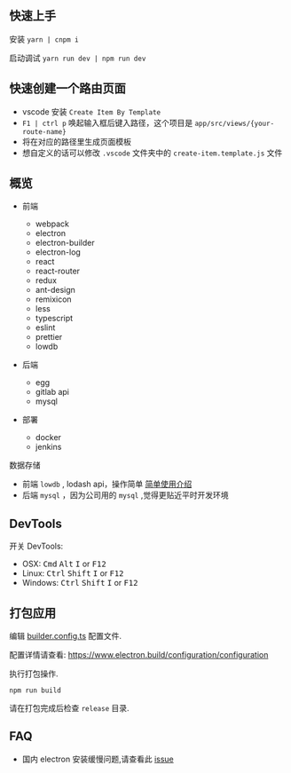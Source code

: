 ## 快速上手

安装 `yarn | cnpm i`

启动调试 `yarn run dev | npm run dev`

## 快速创建一个路由页面

- vscode 安装 `Create Item By Template`
- `F1 | ctrl p` 唤起输入框后键入路径，这个项目是 `app/src/views/{your-route-name}`
- 将在对应的路径里生成页面模板
- 想自定义的话可以修改 `.vscode` 文件夹中的 `create-item.template.js` 文件

## 概览

- 前端

  - webpack
  - electron
  - electron-builder
  - electron-log
  - react
  - react-router
  - redux
  - ant-design
  - remixicon
  - less
  - typescript
  - eslint
  - prettier
  - lowdb

- 后端

  - egg
  - gitlab api
  - mysql

- 部署
  - docker
  - jenkins

数据存储
- 前端 `lowdb` , lodash api，操作简单 [简单使用介绍](https://molunerfinn.com/electron-vue-3/)
- 后端 `mysql` ，因为公司用的 `mysql` ,觉得更贴近平时开发环境

## DevTools

开关 DevTools:

- OSX: <kbd>Cmd</kbd> <kbd>Alt</kbd> <kbd>I</kbd> or <kbd>F12</kbd>
- Linux: <kbd>Ctrl</kbd> <kbd>Shift</kbd> <kbd>I</kbd> or <kbd>F12</kbd>
- Windows: <kbd>Ctrl</kbd> <kbd>Shift</kbd> <kbd>I</kbd> or <kbd>F12</kbd>

## 打包应用

编辑 [builder.config.ts](./build/builder.config.ts) 配置文件.

配置详情请查看: https://www.electron.build/configuration/configuration

执行打包操作.

```
npm run build
```

请在打包完成后检查 `release` 目录.

## FAQ

- 国内 electron 安装缓慢问题,请查看此 [issue](https://github.com/lanten/electron-antd/issues/22)
